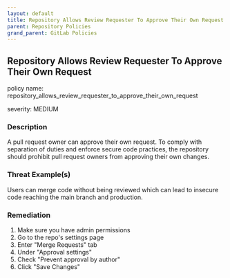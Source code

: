 ```yaml
---
layout: default
title: Repository Allows Review Requester To Approve Their Own Request
parent: Repository Policies
grand_parent: GitLab Policies
---
```



## Repository Allows Review Requester To Approve Their Own Request
policy name: repository_allows_review_requester_to_approve_their_own_request

severity: MEDIUM

### Description
A pull request owner can approve their own request. To comply with separation of duties and enforce secure code practices, the repository should prohibit pull request owners from approving their own changes.

### Threat Example(s)
Users can merge code without being reviewed which can lead to insecure code reaching the main branch and production.



### Remediation
1. Make sure you have admin permissions
2. Go to the repo's settings page
3. Enter "Merge Requests" tab
4. Under "Approval settings"
5. Check "Prevent approval by author"
6. Click "Save Changes"



